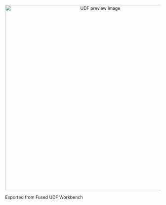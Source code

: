 <!--fused:preview-->
<p align="center"><img src="https://fused-magic.s3.amazonaws.com/thumbnails/preview/fusedio/udfs/pdf_to_csv/d11c50e2-42df-4c2b-9d58-2ddfb7f4afd0" width="600" alt="UDF preview image"></p>

<!--fused:readme-->
Exported from Fused UDF Workbench

